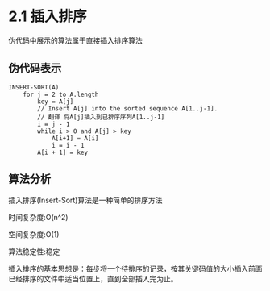 # 2.1 插入排序
伪代码中展示的算法属于直接插入排序算法
## 伪代码表示
```
INSERT-SORT(A)
    for j = 2 to A.length
        key = A[j]
        // Insert A[j] into the sorted sequence A[1..j-1].
        // 翻译 将A[j]插入到已排序序列A[1..j-1]
        i = j - 1
        while i > 0 and A[j] > key
            A[i+1] = A[i]
            i = i - 1
        A[i + 1] = key
```

## 算法分析
插入排序(Insert-Sort)算法是一种简单的排序方法

时间复杂度:O(n^2)    

空间复杂度:O(1)

算法稳定性:稳定

插入排序的基本思想是：每步将一个待排序的记录，按其关键码值的大小插入前面已经排序的文件中适当位置上，直到全部插入完为止。